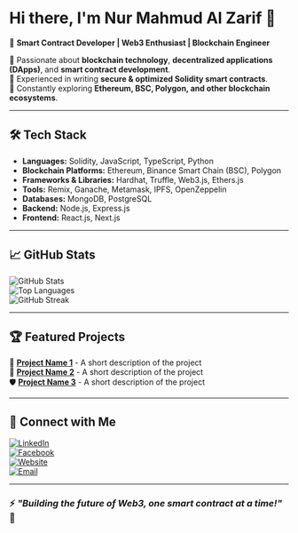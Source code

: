 # Hi there, I'm Nur Mahmud Al Zarif 👋

🚀 **Smart Contract Developer | Web3 Enthusiast | Blockchain Engineer**

🔹 Passionate about **blockchain technology**, **decentralized applications (DApps)**, and **smart contract development**.  
🔹 Experienced in writing **secure & optimized Solidity smart contracts**.  
🔹 Constantly exploring **Ethereum, BSC, Polygon, and other blockchain ecosystems**.  

---

## 🛠 Tech Stack
- **Languages:** Solidity, JavaScript, TypeScript, Python  
- **Blockchain Platforms:** Ethereum, Binance Smart Chain (BSC), Polygon  
- **Frameworks & Libraries:** Hardhat, Truffle, Web3.js, Ethers.js  
- **Tools:** Remix, Ganache, Metamask, IPFS, OpenZeppelin  
- **Databases:** MongoDB, PostgreSQL  
- **Backend:** Node.js, Express.js  
- **Frontend:** React.js, Next.js  

---

## 📈 GitHub Stats  
![GitHub Stats](https://github-readme-stats.vercel.app/api?username=nurmahmud-zarif&show_icons=true&theme=tokyonight)  
![Top Languages](https://github-readme-stats.vercel.app/api/top-langs/?username=nurmahmud-zarif&layout=compact&theme=radical)  
![GitHub Streak](https://github-readme-streak-stats.herokuapp.com/?user=nurmahmud-zarif&theme=dark)  

---

## 🏆 Featured Projects
🚀 **[Project Name 1](https://github.com/your-repo)** - A short description of the project  
🔗 **[Project Name 2](https://github.com/your-repo)** - A short description of the project  
🛡 **[Project Name 3](https://github.com/your-repo)** - A short description of the project  

---

## 💬 Connect with Me
[![LinkedIn](https://img.shields.io/badge/LinkedIn-Connect-blue?style=flat&logo=linkedin)](https://www.linkedin.com/in/nur-mahmud-al-zarif/)  
[![Facebook](https://img.shields.io/badge/Facebook-Follow-blue?style=flat&logo=facebook)](https://www.facebook.com/nur.mahmud.al.zarif)  
[![Website](https://img.shields.io/badge/Website-Visit-blue?style=flat&logo=google-chrome)](https://nurmahmud.xyz)  
[![Email](https://img.shields.io/badge/Email-Contact-red?style=flat&logo=gmail)](mailto:contact@nurmahmud.xyz)  

---

### ⚡ *"Building the future of Web3, one smart contract at a time!"* 🚀
